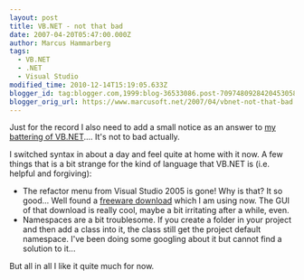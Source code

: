 ```yaml
---
layout: post
title: VB.NET - not that bad
date: 2007-04-20T05:47:00.000Z
author: Marcus Hammarberg
tags:
  - VB.NET
  - .NET
  - Visual Studio
modified_time: 2010-12-14T15:19:05.633Z
blogger_id: tag:blogger.com,1999:blog-36533086.post-7097480928420453058
blogger_orig_url: https://www.marcusoft.net/2007/04/vbnet-not-that-bad.html
---
```


Just for
the record I also need to add a small notice as an answer to [my
battering of
VB.NET](https://www.marcusoft.net/2007/03/vbnet-or-c.html)....
It's not to bad actually.

I switched syntax in about a day and feel quite at home with it now. A
few things that is a bit strange for the kind of language that VB.NET is
(i.e. helpful and forgiving):

- The refactor menu from Visual Studio 2005 is gone! Why is that? It
  so good... Well found a [freeware
  download](http://www.devexpress.com/Products/NET/IDETools/VBRefactor/)
  which I am using now. The GUI of that download is really cool, maybe
  a bit irritating after a while, even.
- Namespaces are a bit troublesome. If you create a folder in your
  project and then add a class into it, the class still get the
  project default namespace. I've been doing some googling about it
  but cannot find a solution to it...

But all in all I like it quite much for now.
